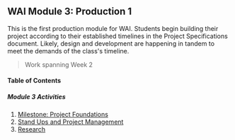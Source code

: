 ## WAI Module 3: Production 1

This is the first production module for WAI. Students begin building their project according to their established timelines in the Project Specifications document. Likely, design and development are happening in tandem to meet the demands of the class's timeline.

> Work spanning Week 2

#### Table of Contents

##### Module 3 Activities
1. [Milestone: Project Foundations](./Milestone-2.md)
2. [Stand Ups and Project Management](./StandUps.md)
3. [Research](./Research.md)
